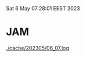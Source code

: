 Sat  6 May 07:28:01 EEST 2023
# JAM
<a href='./cache/202305/06_07.log'>./cache/202305/06_07.log</a>
